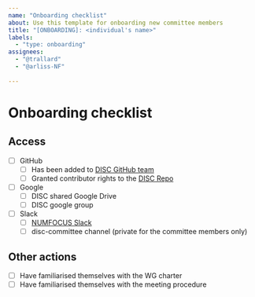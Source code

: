 ```yaml
---
name: "Onboarding checklist"
about: Use this template for onboarding new committee members
title: "[ONBOARDING]: <individual's name>"
labels: 
  - "type: onboarding"
assignees: 
  - "@trallard"
  - "@arliss-NF"
  
---
```


# Onboarding checklist

## Access

- [ ] GitHub
  - [ ] Has been added to [DISC GitHub team](https://github.com/orgs/numfocus/teams/disc-steering-committee)
  - [ ] Granted contributor rights to the  [DISC Repo](https://github.com/numfocus/DISC-committee)
- [ ] Google
  - [ ] DISC shared Google Drive
  - [ ] DISC google group

- [ ] Slack
  - [ ] [NUMFOCUS Slack](numfocus.slack.com)
  - [ ] disc-committee channel (private for the committee members only)

## Other actions

- [ ] Have familiarised themselves with the WG charter
- [ ] Have familiarised themselves with the meeting procedure
